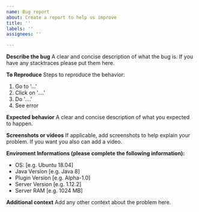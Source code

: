 ```yaml
---
name: Bug report
about: Create a report to help us improve
title: ''
labels: ''
assignees: ''

---
```


**Describe the bug**
A clear and concise description of what the bug is.
If you have any stacktraces please put them here.

**To Reproduce**
Steps to reproduce the behavior:
1. Go to '...'
2. Click on '....'
3. Do '....'
4. See error

**Expected behavior**
A clear and concise description of what you expected to happen.

**Screenshots or videos**
If applicable, add screenshots to help explain your problem.
If you want you also can add a video.

**Enviroment Informations (please complete the following information):**
 - OS: [e.g. Ubuntu 18.04]
 - Java Version [e.g. Java 8]
 - Plugin Version [e.g. Alpha-1.0]
 - Server Version [e.g. 1.12.2]
 - Server RAM [e.g. 1024 MB]

**Additional context**
Add any other context about the problem here.
